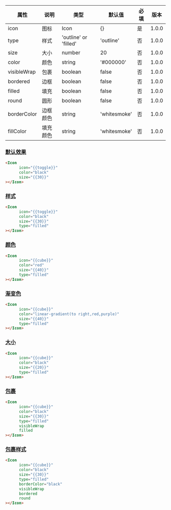 | 属性 | 说明 | 类型 | 默认值 | 必填 | 版本 |
| - | - | - | - | - | - |
| icon | 图标 | Icon | {} | 是 | 1.0.0 |
| type | 样式 | 'outline' or 'filled' | 'outline' | 否 | 1.0.0 |
| size | 大小 | number | 20 | 否 | 1.0.0 |
| color | 颜色 | string | '#000000' | 否 | 1.0.0 |
| visibleWrap | 包裹 | boolean | false | 否 | 1.0.0 |
| bordered | 边框 | boolean | false | 否 | 1.0.0 |
| filled | 填充 | boolean | false | 否 | 1.0.0 |
| round | 圆形 | boolean | false | 否 | 1.0.0 |
| borderColor | 边框颜色 | string | 'whitesmoke' | 否 | 1.0.0 |
| fillColor | 填充颜色 | string | 'whitesmoke' | 否 | 1.0.0 |

### [默认效果](#默认效果)

```html
<Icon
      icon="{{toggle}}"
      color="black"
      size="{{30}}"
></Icon>
```

### [样式](#样式)

```html
<Icon
      icon="{{toggle}}"
      color="black"
      size="{{30}}"
      type="filled"
></Icon>
```

### [颜色](#颜色)

```html
<Icon
      icon="{{cube}}"
      color="red"
      size="{{40}}"
      type="filled"
></Icon>
```

### [渐变色](#渐变色)

```html
<Icon
      icon="{{cube}}"
      color="linear-gradient(to right,red,purple)"
      size="{{40}}"
      type="filled"
></Icon>
```

### [大小](#大小)

```html
<Icon
      icon="{{cube}}"
      color="black"
      size="{{20}}"
      type="filled"
></Icon>
```

### [包裹](#包裹)

```html
<Icon
      icon="{{cube}}"
      color="black"
      size="{{30}}"
      type="filled"
      visibleWrap
      filled
></Icon>
```

### [包裹样式](#包裹样式)

```html
<Icon
      icon="{{cube}}"
      color="black"
      size="{{30}}"
      type="filled"
      borderColor="black"
      visibleWrap
      bordered
      round
></Icon>
```